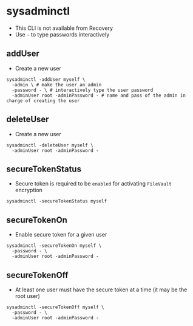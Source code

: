 # sysadminctl

- This CLI is not available from Recovery
- Use `-` to type passwords interactively

## addUser

- Create a new user

```shell
sysadminctl -addUser myself \
  -admin \ # make the user an admin
  -password - \ # interactively type the user password
  -adminUser root -adminPassword - # name and pass of the admin in charge of creating the user
```

## deleteUser

- Create a new user

```shell
sysadminctl -deleteUser myself \
  -adminUser root -adminPassword -
```

## secureTokenStatus

- Secure token is required to be `enabled` for activating `FileVault` encryption

```shell
sysadminctl -secureTokenStatus myself
```

## secureTokenOn

- Enable secure token for a given user

```shell
sysadminctl -secureTokenOn myself \
  -password - \
  -adminUser root -adminPassword -
```

## secureTokenOff

- At least one user must have the secure token at a time (it may be the root user)

```shell
sysadminctl -secureTokenOff myself \
  -password - \
  -adminUser root -adminPassword -
```
